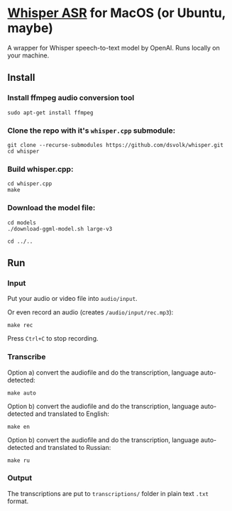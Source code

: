 # [Whisper ASR](https://openai.com/research/whisper) for MacOS (or Ubuntu, maybe)
A wrapper for Whisper speech-to-text model by OpenAI. Runs locally on your machine.

## Install
### Install ffmpeg audio conversion tool
```
sudo apt-get install ffmpeg
```

### Clone the repo with it's `whisper.cpp` submodule:
```
git clone --recurse-submodules https://github.com/dsvolk/whisper.git
cd whisper
```

### Build whisper.cpp:
```
cd whisper.cpp
make
```

### Download the model file:
```
cd models
./download-ggml-model.sh large-v3
```

```
cd ../..
```

## Run
### Input
Put your audio or video file into `audio/input`. 

Or even record an audio (creates `/audio/input/rec.mp3`):
```
make rec
```
Press `Ctrl+C` to stop recording.

### Transcribe
Option a) convert the audiofile and do the transcription, language auto-detected:
```
make auto
```

Option b) convert the audiofile and do the transcription, language auto-detected and translated to English:
```
make en
```

Option b) convert the audiofile and do the transcription, language auto-detected and translated to Russian:
```
make ru
```
### Output
The transcriptions are put to `transcriptions/` folder in plain text `.txt` format.
